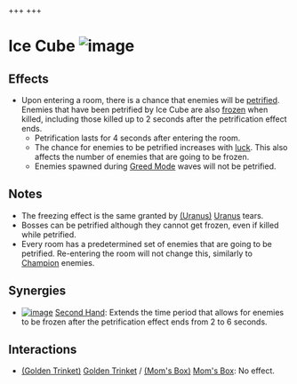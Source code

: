 +++
+++

 # Ice Cube ![image](/image/Ice_Cube.png) 

Effects
---------


* Upon entering a room, there is a chance that enemies will be [petrified](/wiki/Status_Effects "Status Effects"). Enemies that have been petrified by Ice Cube are also [frozen](/wiki/Status_Effects#Frozen "Status Effects") when killed, including those killed up to 2 seconds after the petrification effect ends.
	+ Petrification lasts for 4 seconds after entering the room.
	+ The chance for enemies to be petrified increases with [luck](/wiki/Luck "Luck"). This also affects the number of enemies that are going to be frozen.
	+ Enemies spawned during [Greed Mode](/wiki/Greed_Mode "Greed Mode") waves will not be petrified.


Notes
-------


* The freezing effect is the same granted by [(Uranus)](/wiki/Uranus "Uranus") [Uranus](/wiki/Uranus "Uranus") tears.
* Bosses can be petrified although they cannot get frozen, even if killed while petrified.
* Every room has a predetermined set of enemies that are going to be petrified. Re-entering the room will not change this, similarly to [Champion](/wiki/Champion "Champion") enemies.


Synergies
-----------


* [![image](/image/Second_Hand.png)](/wiki/Second_Hand "Second Hand") [Second Hand](/wiki/Second_Hand "Second Hand"): Extends the time period that allows for enemies to be frozen after the petrification effect ends from 2 to 6 seconds.


Interactions
--------------


* [(Golden Trinket)](/wiki/Golden_Trinket "Golden Trinket") [Golden Trinket](/wiki/Golden_Trinket "Golden Trinket") / [(Mom's Box)](/wiki/Mom%27s_Box "Mom's Box") [Mom's Box](/wiki/Mom%27s_Box "Mom's Box"): No effect.


